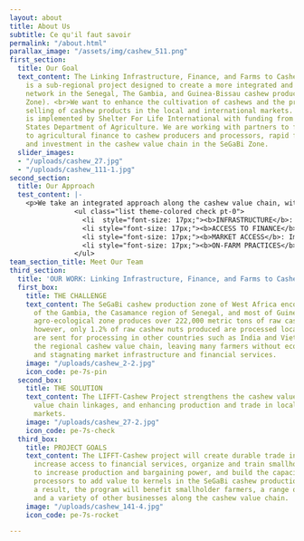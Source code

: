 ```yaml
---
layout: about
title: About Us
subtitle: Ce qu'il faut savoir
permalink: "/about.html"
parallax_image: "/assets/img/cashew_511.png"
first_section:
  title: Our Goal
  text_content: The Linking Infrastructure, Finance, and Farms to Cashew (LIFFT-Cashew)
    is a sub-regional project designed to create a more integrated and durable regional
    network in the Senegal, The Gambia, and Guinea-Bissau cashew production zone (SeGaBi
    Zone). <br>We want to enhance the cultivation of cashews and the processing, and
    selling of cashew products in the local and international markets. LIFFT-Cashew
    is implemented by Shelter For Life International with funding from the United
    States Department of Agriculture. We are working with partners to facilitate access
    to agricultural finance to cashew producers and processors, rapid flow of finance,
    and investment in the cashew value chain in the SeGaBi Zone.
  slider_images:
  - "/uploads/cashew_27.jpg"
  - "/uploads/cashew_111-1.jpg"
second_section:
  title: Our Approach
  test_content: |-
    <p>We take an integrated approach along the cashew value chain, with activities in the following areas:</p>
                <ul class="list theme-colored check pt-0">
                  <li  style="font-size: 17px;"><b>INFRASTRUCTURE</b>: Construction and rehabilitation of rural roads to facilitate the flow of cashew nuts</li>
                  <li style="font-size: 17px;"><b>ACCESS TO FINANCE</b>: Collaboration with financial institutions to increase financial services to cashew producers and processors</li>
                  <li style="font-size: 17px;"><b>MARKET ACCESS</b>: Improvement of the bargaining power of cashew producers, post-production, and handling, and strengthening farm management through the establishment and increase of Cashew Marketing Associations (CMAs, similar to producer cooperatives)</li>
                  <li style="font-size: 17px;"><b>ON-FARM PRACTICES</b>: Improvement of agricultural techniques and establishment of cashew demonstration farms</li>
                </ul>
team_section_title: Meet Our Team
third_section:
  title: 'OUR WORK: Linking Infrastructure, Finance, and Farms to Cashew'
  first_box:
    title: THE CHALLENGE
    text_content: The SeGaBi cashew production zone of West Africa encompasses parts
      of the Gambia, the Casamance region of Senegal, and most of Guinea-Bissau. This
      agro-ecological zone produces over 222,000 metric tons of raw cashew nut annually,
      however, only 1.2% of raw cashew nuts produced are processed locally, and most
      are sent for processing in other countries such as India and Vietnam. This weakens
      the regional cashew value chain, leaving many farmers without economic opportunities
      and stagnating market infrastructure and financial services.
    image: "/uploads/cashew_2-2.jpg"
    icon_code: pe-7s-pin
  second_box:
    title: THE SOLUTION
    text_content: The LIFFT-Cashew Project strengthens the cashew value chain by improving
      value chain linkages, and enhancing production and trade in local and international
      markets.
    image: "/uploads/cashew_27-2.jpg"
    icon_code: pe-7s-check
  third_box:
    title: PROJECT GOALS
    text_content: The LIFFT-Cashew project will create durable trade infrastructure,
      increase access to financial services, organize and train smallholder farmers
      to increase production and bargaining power, and build the capacity of local
      processors to add value to kernels in the SeGaBi cashew production zone. As
      a result, the program will benefit smallholder farmers, a range of processors,
      and a variety of other businesses along the cashew value chain.
    image: "/uploads/cashew_141-4.jpg"
    icon_code: pe-7s-rocket

---
```


